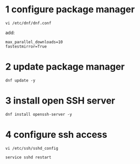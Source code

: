 # 1 configure package manager

````
vi /etc/dnf/dnf.conf
````
add: 
````
max_parallel_downloads=10
fastestmirror=True
````

# 2 update package manager

````
dnf update -y
````

# 3 install open SSH server

````
dnf install openssh-server -y
````

# 4 configure ssh access

````
vi /etc/ssh/sshd_config
````

````
service sshd restart
````
